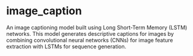 # image_caption
An image captioning model built using Long Short-Term Memory (LSTM) networks. This model generates descriptive captions for images by combining convolutional neural networks (CNNs) for image feature extraction with LSTMs for sequence generation.
